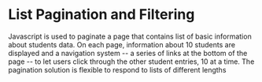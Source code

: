 # List Pagination and Filtering

Javascript is used to paginate a page that contains list of basic information about students data. On each page, information about 10 students are displayed and a navigation system -- a series of links at the bottom of the page -- to let users click through the other student entries, 10 at a time. The pagination solution is flexible to respond to lists of different lengths
